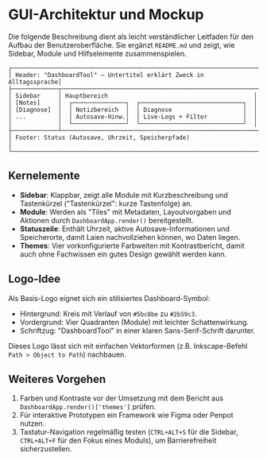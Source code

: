 # GUI-Architektur und Mockup

Die folgende Beschreibung dient als leicht verständlicher Leitfaden für den
Aufbau der Benutzeroberfläche. Sie ergänzt `README.md` und zeigt, wie Sidebar,
Module und Hilfselemente zusammenspielen.

```
┌─────────────────────────────────────────────────────────────────────┐
│ Header: "DashboardTool" – Untertitel erklärt Zweck in Alltagssprache│
├─────────────┬───────────────────────────────────────────────────────┤
│ Sidebar     │ Hauptbereich                                         │
│ [Notes]     │  ┌───────────────┐  ┌─────────────────────────────┐  │
│ [Diagnose]  │  │ Notizbereich  │  │ Diagnose                    │  │
│ ...         │  │ Autosave-Hinw.│  │ Live-Logs + Filter          │  │
│             │  └───────────────┘  └─────────────────────────────┘  │
├─────────────┴───────────────────────────────────────────────────────┤
│ Footer: Status (Autosave, Uhrzeit, Speicherpfade)                   │
└─────────────────────────────────────────────────────────────────────┘
```

## Kernelemente

- **Sidebar**: Klappbar, zeigt alle Module mit Kurzbeschreibung und Tastenkürzel
  ("Tastenkürzel": kurze Tastenfolge) an.
- **Module**: Werden als "Tiles" mit Metadaten, Layoutvorgaben und Aktionen
  durch `DashboardApp.render()` bereitgestellt.
- **Statuszeile**: Enthält Uhrzeit, aktive Autosave-Informationen und
  Speicherorte, damit Laien nachvollziehen können, wo Daten liegen.
- **Themes**: Vier vorkonfigurierte Farbwelten mit Kontrastbericht, damit auch
  ohne Fachwissen ein gutes Design gewählt werden kann.

## Logo-Idee

Als Basis-Logo eignet sich ein stilisiertes Dashboard-Symbol:

- Hintergrund: Kreis mit Verlauf von `#5bc0be` zu `#2b59c3`.
- Vordergrund: Vier Quadranten (Module) mit leichter Schattenwirkung.
- Schriftzug: "DashboardTool" in einer klaren Sans-Serif-Schrift darunter.

Dieses Logo lässt sich mit einfachen Vektorformen (z.B. Inkscape-Befehl
`Path > Object to Path`) nachbauen.

## Weiteres Vorgehen

1. Farben und Kontraste vor der Umsetzung mit dem Bericht aus
   `DashboardApp.render()['themes']` prüfen.
2. Für interaktive Prototypen ein Framework wie Figma oder Penpot nutzen.
3. Tastatur-Navigation regelmäßig testen (`CTRL+ALT+S` für die Sidebar,
   `CTRL+ALT+F` für den Fokus eines Moduls), um Barrierefreiheit sicherzustellen.
